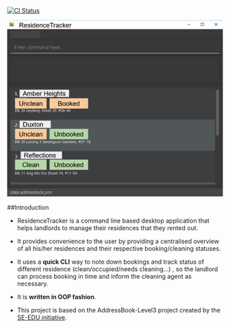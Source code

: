 [![CI Status](https://github.com/AY2021S2-CS2103-T16-3/tp/workflows/Java%20CI/badge.svg)](https://github.com/AY2021S2-CS2103-T16-3/tp/actions)

![Ui](docs/images/Ui.png)

##Introduction<br>
* ResidenceTracker is a command line based desktop application that helps landlords to manage their residences that they rented out.

* It provides convenience to the user by providing a centralised overview of all his/her residences and their respective booking/cleaning statuses. 

* It uses a **quick CLI** way to note down bookings and track status of different residence
  (clean/occupied/needs cleaning...) , so the landlord can process booking in time and inform the cleaning agent as necessary.

* It is **written in OOP fashion**.

* This project is based on the AddressBook-Level3 project created by the [SE-EDU initiative](https://se-education.org).


  


